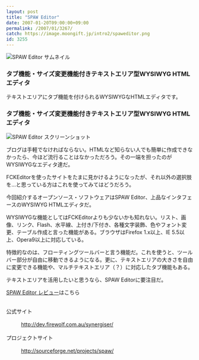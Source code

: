 ```yaml
---
layout: post
title: "SPAW Editor"
date: 2007-01-20T09:00:00+09:00
permalink: /2007/01/3267/
catch: https://image.moongift.jp/intro2/spaweditor.png
id: 3255
---
```

 ![SPAW Editor サムネイル](https://image.moongift.jp/intro2/spaweditor.t.png "SPAW Editor サムネイル")
  

### タブ機能・サイズ変更機能付きテキストエリア型WYSIWYG HTMLエディタ
  
テキストエリアにタブ機能を付けられるWYSIWYGなHTMLエディタです。  
<!--more-->  

### タブ機能・サイズ変更機能付きテキストエリア型WYSIWYG HTMLエディタ
  

![SPAW Editor スクリーンショット](https://image.moongift.jp/intro2/spaweditor.png "SPAW Editor スクリーンショット")

  

ブログは手軽でなければならない。HTMLなど知らない人でも簡単に作成できなかったら、今ほど流行ることはなかっただろう。その一端を担ったのがWYSIWYGなエディタ達だ。

  

FCKEditorを使ったサイトをたまに見かけるようになったが、それ以外の選択肢を…と思っている方はこれを使ってみてはどうだろう。

  

今回紹介するオープンソース・ソフトウェアはSPAW Editor、上品なインタフェースのWYSIWYG HTMLエディタだ。

  

WYSIWYGな機能としてはFCKEditorよりも少ないかも知れない。リスト、画像、リンク、Flash、水平線、上付き/下付き、各種文字装飾、色やフォント変更、テーブル作成と言った機能がある。ブラウザはFirefox 1.x以上、IE 5.5以上、Opera9以上に対応している。

  

特徴的なのは、フローティングツールバーと言う機能だ。これを使うと、ツールバー部分が自由に移動できるようになる。更に、テキストエリアの大きさを自由に変更できる機能や、マルチテキストエリア（？）に対応したタブ機能もある。

  

テキストエリアを活用したいと思うなら、SPAW Editorに要注目だ。

  

[SPAW Editor レビュー](http://oss.moongift.jp/review/i-3274.html)はこちら

  
<dl>
<br><dt>公式サイト</dt>
<br><dd><a href="http://dev.firewolf.com.au/synergiser/" target="_blank">http://dev.firewolf.com.au/synergiser/</a></dd>
<br><dt>プロジェクトサイト</dt>
<br><dd><a href="http://sourceforge.net/projects/spaw/" target="_blank">http://sourceforge.net/projects/spaw/</a></dd>
<br>
</dl>